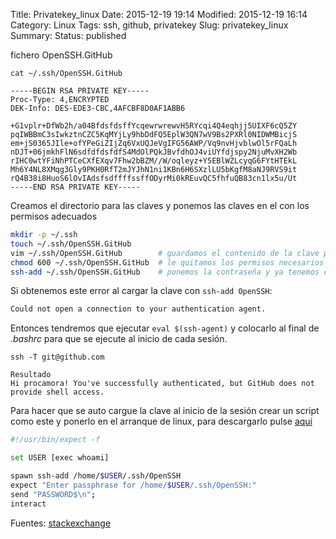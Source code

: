 Title: Privatekey_linux
Date: 2015-12-19 19:14
Modified: 2015-12-19 16:14
Category: Linux
Tags: ssh, github, privatekey
Slug: privatekey_linux
Summary:
Status: published


fichero OpenSSH.GitHub

`cat ~/.ssh/OpenSSH.GitHub`

```
-----BEGIN RSA PRIVATE KEY-----
Proc-Type: 4,ENCRYPTED
DEK-Info: DES-EDE3-CBC,4AFCBF8D0AF1ABB6

+G1vplr+DfWb2h/a04BfdsfdsffYcqewrwrewvH5RYcqi4Q4eqhjj5UIXF6cQ5ZY
pqIWBBmC3sIwkztnCZC5KqMYjLy9hbDdFQ5EplW3QN7wV9Bs2PXRl0NIDWMBicjS
em+jS0365JIle+ofYPeGiZIjZq6VxUQJeVgIFG56AWP/Vq9nvHjvblwOl5rFQaLh
nDJT+06jmkhFlN6sdfdfdsfdfS4MdOlPQkJBvfdhOJ4viUYfdjspy2NjuMvXH2Wb
rIHC0wtYFiNhPTCeCXfEXqv7Fhw2bBZM//W/oqleyz+Y5EBlWZLcyqG6FYtHTEkL
Mh6Y4NL8XMqg3Gly9PKH0RfT2mJYJhN1ni1KBn6H6SXzlLU5bKgfM8aNJ9RVS9it
rQ4B38i8HuoS6lOvIAdsfsdffffssffODyrMi0kREuvQC5fhfuQB83cn1lx5u/Ut
-----END RSA PRIVATE KEY-----
```

Creamos el directorio para las claves y ponemos las claves en el con los permisos adecuados

```bash
mkdir -p ~/.ssh
touch ~/.ssh/OpenSSH.GitHub
vim ~/.ssh/OpenSSH.GitHub        # guardamos el contenido de la clave privada
chmod 600 ~/.ssh/OpenSSH.GitHub  # le quitamos los permisos necesarios
ssh-add ~/.ssh/OpenSSH.GitHub    # ponemos la contraseña y ya tenemos cargala la clave
```

Si obtenemos este error al cargar la clave con `ssh-add OpenSSH`:

```bash
Could not open a connection to your authentication agent.
```

Entonces tendremos que ejecutar `eval $(ssh-agent)` y colocarlo al final de _.bashrc_ para que se ejecute al inicio de cada sesión.



`ssh -T git@github.com`

```
Resultado
Hi procamora! You've successfully authenticated, but GitHub does not provide shell access.
```

Para hacer que se auto cargue la clave al inicio de la sesión crear un script como este y ponerlo en el arranque de linux, para descargarlo pulse [aquí][script]

```bash
#!/usr/bin/expect -f

set USER [exec whoami]

spawn ssh-add /home/$USER/.ssh/OpenSSH
expect "Enter passphrase for /home/$USER/.ssh/OpenSSH:"
send "PASSWORD$\n";
interact
```

Fuentes: [stackexchange][0]

[0]: http://unix.stackexchange.com/questions/90853/how-can-i-run-ssh-add-automatically-without-password-prompt
[script]: /code/cargaKey.sh